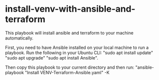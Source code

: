 # install-venv-with-ansible-and-terraform
This playbook will install ansible and terraform to your machine automatically.

First, you need to have Ansible installed on your local machine to run a playbook.
Run the following in your Ubuntu CLI:
"sudo apt install update"
"sudo apt upgrade"
"sudo apt install Ansible".

Then copy this playbook to your current directory and then run:
"ansible-playbook "Install VENV-Terraform-Ansible.yaml" -K
